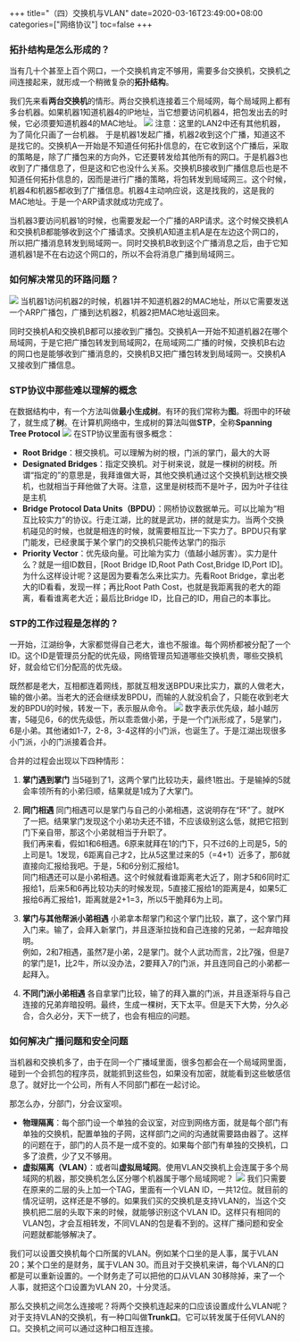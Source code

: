 +++
title="（四）交换机与VLAN"
date=2020-03-16T23:49:00+08:00
categories=["网络协议"]
toc=false
+++

### 拓扑结构是怎么形成的？
当有几十个甚至上百个网口，一个交换机肯定不够用，需要多台交换机，交换机之间连接起来，就形成一个稍微复杂的**拓扑结构**。

我们先来看**两台交换机**的情形。两台交换机连接着三个局域网，每个局域网上都有多台机器。如果机器1知道机器4的IP地址，当它想要访问机器4，把包发出去的时候，它必须要知道机器4的MAC地址。
![](https://pic.downk.cc/item/5e6fa2d9e83c3a1e3aaa5ee8.png)
注意：这里的LAN2中还有其他机器，为了简化只画了一台机器。
于是机器1发起广播，机器2收到这个广播，知道这不是找它的。交换机A一开始是不知道任何拓扑信息的，在它收到这个广播后，采取的策略是，除了广播包来的方向外，它还要转发给其他所有的网口。于是机器3也收到了广播信息了，但是这和它也没什么关系。交换机B接收到广播信息后也是不知道任何拓扑信息的，因而是进行广播的策略，将包转发到局域网三。这个时候，机器4和机器5都收到了广播信息。机器4主动响应说，这是找我的，这是我的MAC地址。于是一个ARP请求就成功完成了。

当机器3要访问机器1的时候，也需要发起一个广播的ARP请求。这个时候交换机A和交换机B都能够收到这个广播请求。交换机A知道主机A是在左边这个网口的，所以把广播消息转发到局域网一。同时交换机B收到这个广播消息之后，由于它知道机器1是不在右边这个网口的，所以不会将消息广播到局域网三。

### 如何解决常见的环路问题？
![](https://pic.downk.cc/item/5e6fa990e83c3a1e3aafaab6.png)
当机器1访问机器2的时候，机器1并不知道机器2的MAC地址，所以它需要发送一个ARP广播包，广播到达机器2，机器2把MAC地址返回来。

同时交换机A和交换机B都可以接收到广播包。交换机A一开始不知道机器2在哪个局域网，于是它把广播包转发到局域网2，在局域网二广播的时候，交换机B右边的网口也是能够收到广播消息的，交换机B又把广播包转发到局域网一。交换机A又接收到广播信息。

### STP协议中那些难以理解的概念
在数据结构中，有一个方法叫做**最小生成树**。有环的我们常称为**图**。将图中的环破了，就生成了**树**。在计算机网络中，生成树的算法叫做**STP**，全称**Spanning Tree Protocol**
![](https://pic.downk.cc/item/5e6facace83c3a1e3ab2554e.jpg)
在STP协议里面有很多概念：
+ **Root Bridge**：根交换机。可以理解为树的根，门派的掌门，最大的大哥
+ **Designated Bridges**：指定交换机。对于树来说，就是一棵树的树枝。所谓“指定的”的意思是，我拜谁做大哥，其他交换机通过这个交换机到达根交换机，也就相当于拜他做了大哥。注意，这里是树枝而不是叶子，因为叶子往往是主机
+ **Bridge Protocol Data Units（BPDU）**：网桥协议数据单元。可以比喻为“相互比较实力”的协议。行走江湖，比的就是武功，拼的就是实力。当两个交换机碰见的时候，也就是相连的时候，就需要相互比一下实力了。BPDU只有掌门能发，已经隶属于某个掌门的交换机只能传达掌门的指示
+ **Priority Vector**：优先级向量。可比喻为实力（值越小越厉害）。实力是什么？就是一组ID数目，[Root Bridge ID,Root Path Cost,Bridge ID,Port ID]。为什么这样设计呢？这是因为要看怎么来比实力。先看Root Bridge，拿出老大的ID看看，发现一样；再比Root Path Cost，也就是我距离我的老大的距离，看看谁离老大近；最后比Bridge ID，比自己的ID，用自己的本事比。

### STP的工作过程是怎样的？
一开始，江湖纷争，大家都觉得自己老大，谁也不服谁。每个网桥都被分配了一个ID。这个ID是管理员分配的优先级，网络管理员知道哪些交换机贵，哪些交换机好，就会给它们分配高的优先级。

既然都是老大，互相都连着网线，那就互相发送BPDU来比实力，赢的人做老大，输的做小弟。当老大的还会继续发BPDU，而输的人就没机会了，只能在收到老大发的BPDU的时候，转发一下，表示服从命令。
![](https://pic.downk.cc/item/5e703172e83c3a1e3adb4646.jpg)
数字表示优先级，越小越厉害，5碰见6，6的优先级低，所以乖乖做小弟，于是一个门派形成了，5是掌门，6是小弟。其他诸如1-7，2-8，3-4这样的小门派，也诞生了。于是江湖出现很多小门派，小的门派接着合并。

合并的过程会出现以下四种情形：
1. **掌门遇到掌门**
当5碰到了1，这两个掌门比较功夫，最终1胜出。于是输掉的5就会率领所有的小弟归顺，结果就是1成为了大掌门。

2. **同门相遇**
同门相遇可以是掌门与自己的小弟相遇，这说明存在“环”了。就PK了一把。结果掌门发现这个小弟功夫还不错，不应该级别这么低，就把它招到门下亲自带，那这个小弟就相当于升职了。
<br/>我们再来看，假如1和6相遇。6原来就拜在1的门下，只不过6的上司是5，5的上司是1。1发现，6距离自己才2，比从5这里过来的5（=4+1）近多了，那6就直接向汇报给我吧。于是，5和6分别汇报给1。
<br/>同门相遇还可以是小弟相遇。这个时候就看谁距离老大近了，刚才5和6同时汇报给1，后来5和6再比较功夫的时候发现，5直接汇报给1的距离是4，如果5汇报给6再汇报给1，距离就是2+1=3，所以5干脆拜6为上司。

3. **掌门与其他帮派小弟相遇**
小弟拿本帮掌门和这个掌门比较，赢了，这个掌门拜入门来。输了，会拜入新掌门，并且逐渐拉拢和自己连接的兄弟，一起弃暗投明。
<br/>例如，2和7相遇，虽然7是小弟，2是掌门。就个人武功而言，2比7强，但是7的掌门是1，比2牛，所以没办法，2要拜入7的门派，并且连同自己的小弟都一起拜入。

4. **不同门派小弟相遇**
各自拿掌门比较，输了的拜入赢的门派，并且逐渐将与自己连接的兄弟弃暗投明。最终，生成一棵树，天下太平。但是天下大势，分久必合，合久必分，天下一统了，也会有相应的问题。

### 如何解决广播问题和安全问题
当机器和交换机多了，由于在同一个广播域里面，很多包都会在一个局域网里面，碰到一个会抓包的程序员，就能抓到这些包，如果没有加密，就能看到这些敏感信息了。就好比一个公司，所有人不同部门都在一起讨论。

那怎么办，分部门，分会议室呗。
+ **物理隔离**：每个部门设一个单独的会议室，对应到网络方面，就是每个部门有单独的交换机，配置单独的子网，这样部门之间的沟通就需要路由器了。这样的问题在于，部门的人员不是一成不变的。如果每个部门有单独的交换机，口多了浪费，少了又不够用。
+ **虚拟隔离（VLAN）**：或者叫**虚拟局域网**。使用VLAN交换机上会连属于多个局域网的机器，那交换机怎么区分哪个机器属于哪个局域网呢？
![](https://pic.downk.cc/item/5e704235e83c3a1e3ae219ef.png)
我们只需要在原来的二层的头上加一个TAG，里面有一个VLAN ID，一共12位。就目前的情况证明，这样还是不够的。如果我们买的交换机是支持VLAN的，当这个交换机把二层的头取下来的时候，就能够识别这个VLAN ID。这样只有相同的VLAN包，才会互相转发，不同VLAN的包是看不到的。这样广播问题和安全问题就都能够解决了。

我们可以设置交换机每个口所属的VLAN。例如某个口坐的是人事，属于VLAN 20；某个口坐的是财务，属于VLAN 30。而且对于交换机来讲，每个VLAN的口都是可以重新设置的。一个财务走了可以把他的口从VLAN 30移除掉，来了一个人事，就把这个口设置为VLAN 20，十分灵活。

那么交换机之间怎么连接呢？将两个交换机连起来的口应该设置成什么VLAN呢？对于支持VLAN的交换机，有一种口叫做**Trunk口**。它可以转发属于任何VLAN的口。交换机之间可以通过这种口相互连接。

